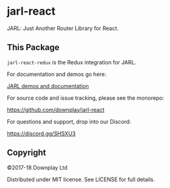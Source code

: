 # jarl-react

JARL: Just Another Router Library for React.

## This Package

`jarl-react-redux` is the Redux integration for JARL.

For documentation and demos go here:

[JARL demos and documentation](https://jarl.downplay.co)

For source code and issue tracking, please see the monorepo:

https://github.com/downplay/jarl-react

For questions and support, drop into our Discord:

https://discord.gg/SHSXU3

## Copyright

&copy;2017-18 Downplay Ltd

Distributed under MIT license. See LICENSE for full details.
